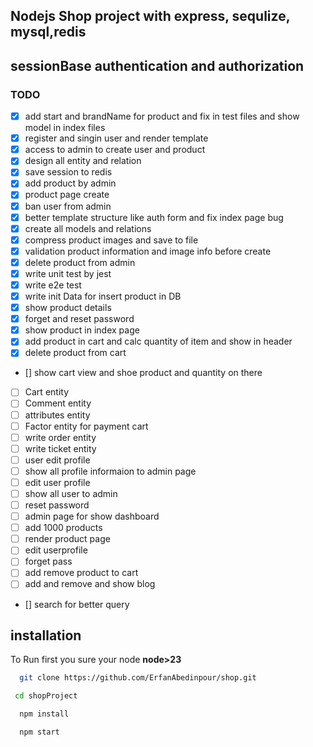 ## Nodejs Shop project with express, sequlize, mysql,redis

## sessionBase authentication and authorization

### TODO

-   [x] add start and brandName for product and fix in test files and show model in index files
-   [x] register and singin user and render template
-   [x] access to admin to create user and product
-   [x] design all entity and relation
-   [x] save session to redis
-   [x] add product by admin
-   [x] product page create
-   [x] ban user from admin
-   [x] better template structure like auth form and fix index page bug
-   [x] create all models and relations
-   [x] compress product images and save to file
-   [x] validation product information and image info before create
-   [x] delete product from admin
-   [x] write unit test by jest
-   [x] write e2e test
-   [x] write init Data for insert product in DB
-   [x] show product details
-   [x] forget and reset password
-   [x] show product in index page
-   [x] add product in cart and calc quantity of item and show in header
-   [x] delete product from cart
-   [] show cart view and shoe product and quantity on there
-   [ ] Cart entity
-   [ ] Comment entity
-   [ ] attributes entity
-   [ ] Factor entity for payment cart
-   [ ] write order entity
-   [ ] write ticket entity
-   [ ] user edit profile
-   [ ] show all profile informaion to admin page
-   [ ] edit user profile
-   [ ] show all user to admin
-   [ ] reset password
-   [ ] admin page for show dashboard
-   [ ] add 1000 products
-   [ ] render product page
-   [ ] edit userprofile
-   [ ] forget pass
-   [ ] add remove product to cart
-   [ ] add and remove and show blog
-   [] search for better query

## installation

To Run first you sure your node **node>23**

```sh
  git clone https://github.com/ErfanAbedinpour/shop.git
```

```sh
 cd shopProject
```

```sh
  npm install
```

```sh
  npm start
```
